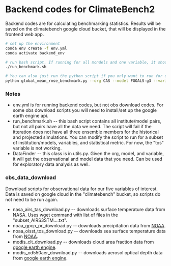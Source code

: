 # Backend codes for ClimateBench2
Backend codes are for calculating benchmarking statistics. Results will be saved on the climatebench google cloud bucket, that will be displayed in the frontend web app.

```bash
# set up the environment
conda env create -f env.yml
conda activate backend_env

# run bash script. If running for all mondels and one variable, it should take ~20 min. 
./run_benchmark.sh

# You can also just run the python script if you only want to run for one combination
python global_mean_rmse_benchmark.py --org CAS --model FGOALS-g3 --variable pr --metric bias_adjusted
```

### Notes
- env.yml is for running backend codes, but not obs download codes. For some obs download scripts you will need to install/set up the google earth engine api.
- run_benchmark.sh -- this bash script contains all institute/model pairs, but not all pairs have all the data we need. The script will fail if the itteration does not have all three ensemble members for the historical and projected simulations. You can modify the script to run for a subset of institution/models, variables, and statistical metric. For now, the "tos" variable is not working.
- DataFinder -- this class is in utils.py. Given the org, model, and variable, it will get the observational and model data that you need. Can be used for exploratory data analysis as well.


### obs_data_download
Download scripts for observational data for our five variables of interest. Data is saved on google cloud in the "climatebench" bucket, so scripts do not need to be run again.
- nasa_airs_tas_download.py -- downloads surface temperature data from NASA. Uses wget command with list of files in the "subset_AIRS3STM....txt".
- noaa_gpcp_pr_download.py -- downloads precipitation data from [NOAA](https://psl.noaa.gov/data/gridded/data.gpcp.html).
- noaa_oisst_tos_download.py -- downloads sea surface temperature data from [NOAA](https://psl.noaa.gov/data/gridded/data.noaa.oisst.v2.highres.html). 
- modis_clt_download.py -- downloads cloud area fraction data from [google earth engine](https://atmosphere-imager.gsfc.nasa.gov/sites/default/files/ModAtmo/MOD08_M3_fs_3045.txt).
- modis_od550aer_download.py -- downloads aerosol optical depth data from [google earth engine](https://atmosphere-imager.gsfc.nasa.gov/sites/default/files/ModAtmo/MOD08_M3_fs_3044.txt).
